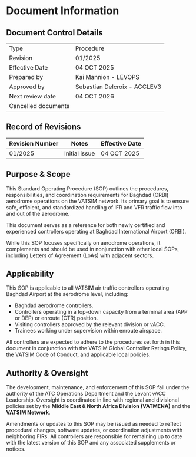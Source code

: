# Document Information
## Document Control Details
|                     |                                                      |
|---------------------|------------------------------------------------------|
|         Type        |                    Procedure                         |
|       Revision      |                     01/2025                          |
|    Effective Date   |                    04 OCT 2025                       |
|     Prepared by     | Kai Mannion - LEVOPS                                 |
|     Approved by     |             Sebastian Delcroix - ACCLEV3             |
|   Next review date  |                    04 OCT 2026                       |
| Cancelled documents |                                                      |

## Record of Revisions
<table>
  <thead>
    <tr>
      <th>Revision Number</th>
      <th>Notes</th>
      <th>Effective Date</th>
    </tr>
  </thead>
  <tbody>
    <tr>
      <td>01/2025</td>
      <td>Initial issue</td>
      <td>04 OCT 2025</td>
    </tr>
  </tbody>
</table>

## Purpose & Scope
This Standard Operating Procedure (SOP) outlines the procedures, responsibilities, and coordination requirements for Baghdad (ORBI) aerodrome operations on the VATSIM network. Its primary goal is to ensure safe, efficient, and standardized handling of IFR and VFR traffic flow into and out of the aerodrome.

This document serves as a reference for both newly certified and experienced controllers operating at Baghdad International Airport (ORBI).

While this SOP focuses specifically on aerodrome operations, it complements and should be used in nonjunction with other local SOPs, including Letters of Agreement (LoAs) with adjacent sectors.

## Applicability
This SOP is applicable to all VATSIM air traffic controllers operating Baghdad Airport at the aerodrome level, including:

- Baghdad aerodrome controllers.
- Controllers operating in a top-down capacity from a terminal area (APP or DEP) or enroute (CTR) position.
- Visiting controllers approved by the relevant division or vACC.
- Trainees working under supervision within enroute airspace.

All controllers are expected to adhere to the procedures set forth in this document in conjunction with the VATSIM Global Controller Ratings Policy, the VATSIM Code of Conduct, and applicable local policies.

## Authority & Oversight
The development, maintenance, and enforcement of this SOP fall under the authority of the ATC Operations Department and the Levant vACC Leadership. Oversight is coordinated in line with regional and divisional policies set by the **Middle East & North Africa Division (VATMENA)** and the **VATSIM Network**.

Amendments or updates to this SOP may be issued as needed to reflect procedural changes, software updates, or coordination adjustments with neighboring FIRs. All controllers are responsible for remaining up to date with the latest version of this SOP and any associated supplements or notices.